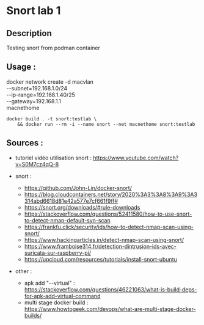# Snort lab 1

## Description 

Testing snort from podman container

## Usage :

docker network create -d macvlan \
  --subnet=192.168.1.0/24 \
  --ip-range=192.168.1.40/25 \
  --gateway=192.168.1.1 \
macnethome

```
docker build . -t snort:testlab \
    && docker run --rm -i --name snort --net macnethome snort:testlab
```


## Sources : 

- tutoriel vidéo utilisation snort : https://www.youtube.com/watch?v=S0M7cz4qQ-8

- snort :
    - https://github.com/John-Lin/docker-snort/
    - https://blog.cloudcontainers.net/story/2020%3A3%3A8%3A9%3A3314abd6618d81e42a577e7cf661f9ff#
    - https://snort.org/downloads/#rule-downloads
    - https://stackoverflow.com/questions/52411580/how-to-use-snort-to-detect-nmap-default-syn-scan
    - https://frankfu.click/security/ids/how-to-detect-nmap-scan-using-snort/
    - https://www.hackingarticles.in/detect-nmap-scan-using-snort/
    - https://www.framboise314.fr/detection-dintrusion-ids-avec-suricata-sur-raspberry-pi/
    - https://upcloud.com/resources/tutorials/install-snort-ubuntu

- other : 
    - apk add "--virtual" : https://stackoverflow.com/questions/46221063/what-is-build-deps-for-apk-add-virtual-command
    - multi stage docker build : https://www.howtogeek.com/devops/what-are-multi-stage-docker-builds/